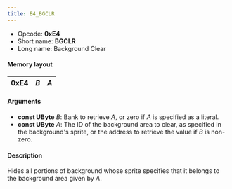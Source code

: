 ```yaml
---
title: E4_BGCLR
---
```


-   Opcode: **0xE4**
-   Short name: **BGCLR**
-   Long name: Background Clear

#### Memory layout

| 0xE4 | *B* | *A* |
|------|-----|-----|

#### Arguments

-   **const UByte** *B*: Bank to retrieve *A*, or zero if *A* is specified as a literal.
-   **const UByte** *A*: The ID of the background area to clear, as specified in the background's sprite, or the address to retrieve the value if *B* is non-zero.

#### Description

Hides all portions of background whose sprite specifies that it belongs to the background area given by *A*.
